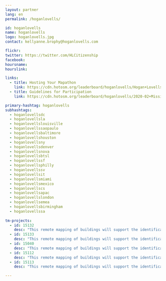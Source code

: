 ```yaml
---
layout: partner
lang: en
permalink: /hoganlovells/

id: hoganlovells
name: hoganlovells
logo: hoganlovells.jpg
contact: kellyanne.brophy@hoganlovells.com

flickr: 
twitter: https://twitter.com/HLCitizenship
facebook: 
hoursname:
hourslink:

links:
  - title: Hosting Your Mapathon
    link: https://cdn.hotosm.org/leaderboard/hoganlovells/Hogan+Lovells+TM4+Mapping+Materials.zip
  - title: Guidelines for Participation
    link: https://cdn.hotosm.org/leaderboard/hoganlovells/2020-02+Missing+Maps+Guidelines.pdf

primary-hashtag: hoganlovells
subhashtags:
  - hoganlovellsdc
  - hoganlovellsla
  - hoganlovellslouisville
  - hoganlovellssaopaulo
  - hoganlovellsbaltimore
  - hoganlovellshouston
  - hoganlovellsny
  - hoganlovellsdenver
  - hoganlovellsnova
  - hoganlovellsbtsl
  - hoganlovellssf
  - hoganlovellsphilly
  - hoganlovellssv
  - hoganlovellsit
  - hoganlovellsmiami
  - hoganlovellsmexico
  - hoganlovellscs
  - hoganlovellsapac
  - hoganlovellslondon
  - hoganlovellsemea
  - hoganlovellsbirmingham
  - hoganlovellssa
  
tm-projects:
  - id: 15132
    desc: "This remote mapping of buildings will support the identification and characterization of settlements, as well as the implementation of planned activities and largely the generation of data for humanitarian activities."
  - id: 15133
    desc: "This remote mapping of buildings will support the identification and characterization of settlements, as well as the implementation of planned activities and largely the generation of data for humanitarian activities."
  - id: 15040
    desc: "This remote mapping of buildings will support the identification and characterization of settlements, as well as the implementation of planned activities and largely the generation of data for humanitarian activities."
  - id: 15112
    desc: "This remote mapping of buildings will support the identification and characterization of settlements, as well as the implementation of planned activities and largely the generation of data for humanitarian activities."
  - id: 15113
    desc: "This remote mapping of buildings will support the identification and characterization of settlements, as well as the implementation of planned activities and largely the generation of data for humanitarian activities."

---
```

